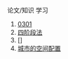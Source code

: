 论文/知识 学习

1. [0301](./papers/0301.md)
2. [四阶段法](./papers/four_steps_transportation_model.md)
3. []
4. [城市的空间配置](./papers/spatial_organization_of_cities.md)